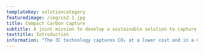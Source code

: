 ```yaml
---
templateKey: solutioncategory
featuredimage: /img/co2-1.jpg
title: Compact Carbon Capture
subtitle: A joint mission to develop a sustainable solution to capture CO2
texttitle: Introduction
information: "The 3C technology captures CO₂ at a lower cost and in a more environment-friendly way than conventional methods. Installing the technology will lead to immediate reductions in carbon emissions.\r\n\n\rThe technology aims to reduce capital expenditure by 50 per cent without losing capacity or efficiency. It also lowers operating expenses compared to conventional capture plants.\r\n\nThe 3C technology can be installed on most of the existing sources of carbon emissions. Globally, the emissions catchable with carbon capture and storage technology exceeds 10 billion metric tons per year.\r\n\n\rThe 3C technology was invented in collaboration with Fjell Technology Group, Equinor, CMR Prototech and SINTEF. The development project was initiated by Equinor in 2007, while the first patent for the technology was granted in 1999. The project is funded by Climit, the Norwegian governmental financing initiative for carbon capture and storage.\r\n\n\r\n\n2008-2014: The 3C technology was developed as a project under Equinor’s management.\r\n\n\r2015: Fjell Technology Group is given the role as project lead. Several project phases were launched under Climit and Equinor support.\r\n\n\r2018: The company Compact Carbon Capture AS was established, and all the IP and know-how was transferred from Equinor and Fjell Technology Group management periods to Compact Carbon Capture.\r\n\n\r2019: The development continued  in collaboration with all the partners Equinor, Fjell Technology Group, Sintef and CMR Prototech. The technology were now at a “10 tonne per day Pilot”-stage, and continued towards a market ready technology.\r\n\n\r2020: Several exciting things are waiting to happen, and interesting news are on the steps, including onboarding of several new partners."
---
```


